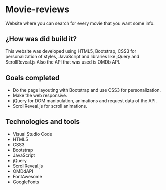 # Movie-reviews
Website where you can search for every movie that you want some info.

## ¿How was did build it?
This website was developed using HTML5, Bootstrap, CSS3 for personalization of styles, JavaScript and libraries like jQuery and ScrollReveal.js
Also the API that was used is OMDb API.

## Goals completed
* Do the page layouting with Bootstrap and use CSS3 for personalization.
* Make the web responsive.
* jQuery for DOM manipulation, animations and request data of the API.
* ScrollReveal.js for scroll animations.

## Technologies and tools
* Visual Studio Code
* HTML5
* CSS3
* Bootstrap
* JavaScript
* jQuery
* ScrollReveal.js
* OMDdAPI
* FontAwesome
* GoogleFonts
